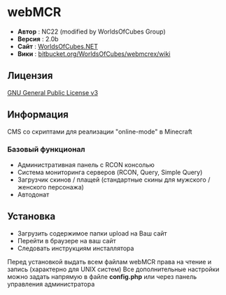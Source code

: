 # webMCR

 - **Автор** : NC22 (modified by WorldsOfCubes Group)
 - **Версия** : 2.0b
 - **Сайт** : [WorldsOfCubes.NET](http://WorldsOfCubes.NET)
 - **Вики** : [bitbucket.org/WorldsOfCubes/webmcrex/wiki](http://bitbucket.org/WorldsOfCubes/webmcrex/wiki)

## Лицензия 

 [GNU General Public License v3](http://www.gnu.org/licenses/gpl.html)

## Информация

 CMS со скриптами для реализации "online-mode" в Minecraft

### Базовый функционал

 - Административная панель с RCON консолью
 - Система мониторинга серверов (RCON, Query, Simple Query)
 - Загрузчик скинов / плащей (стандартные скины для мужского / женского персонажа)
 - Автодонат

## Установка

 - Загрузить содержимое папки upload на Ваш сайт
 - Перейти в браузере на ваш сайт
 - Следовать инструкциям инсталлятора

Перед установкой выдать всем файлам webMCR права на чтение и запись (характерно для UNIX систем)
Все дополнительные настройки можно задать напрямую в файле **config.php** или через панель управления администратора
